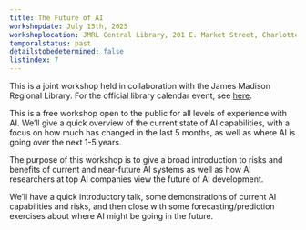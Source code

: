 ```yaml
---
title: The Future of AI
workshopdate: July 15th, 2025
workshoplocation: JMRL Central Library, 201 E. Market Street, Charlottesville, VA 22902
temporalstatus: past
detailstobedetermined: false
listindex: 7
---
```


This is a joint workshop held in collaboration with the James Madison Regional
Library. For the official library calendar event, see [here](https://jmrl.org/calendar?date=2025-07-15T19:00:00&eventid=183150908).

This is a free workshop open to the public for all levels of experience with AI. We’ll give a quick overview of the current state of AI capabilities, with a focus on how much has changed in the last 5 months, as well as where AI is going over the next 1-5 years.

The purpose of this workshop is to give a broad introduction to risks and benefits of current and near-future AI systems as well as how AI researchers at top AI companies view the future of AI development.

We’ll have a quick introductory talk, some demonstrations of current AI capabilities and risks, and then close with some forecasting/prediction exercises about where AI might be going in the future.

